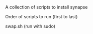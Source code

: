 A collection of scripts to install synapse

Order of scripts to run (first to last)

swap.sh (run with sudo)

